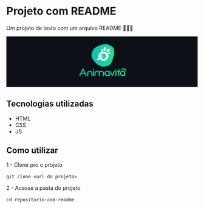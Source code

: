 # Projeto com README
Um projeto de testo com um arquivo README 😶‍🌫️📄

[<img src="./tela.gif" alt="gif da tela inicial do projeto xyz">](https://github.com/animavita/animavita/blob/v2/README.md)

## Tecnologias utilizadas
- HTML
- CSS
- JS

## Como utilizar

1 - Clone pro o projeto
```
git clone <url do projeto>
``` 
2 - Acesse a pasta do projeto
```
cd repositorio-com-readme
``` 